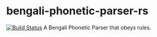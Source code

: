 # bengali-phonetic-parser-rs
[![Build Status](https://travis-ci.org/OpenBangla/bengali-phonetic-parser-rs.svg?branch=master)](https://travis-ci.org/OpenBangla/bengali-phonetic-parser-rs)
A Bengali Phonetic Parser that obeys rules.